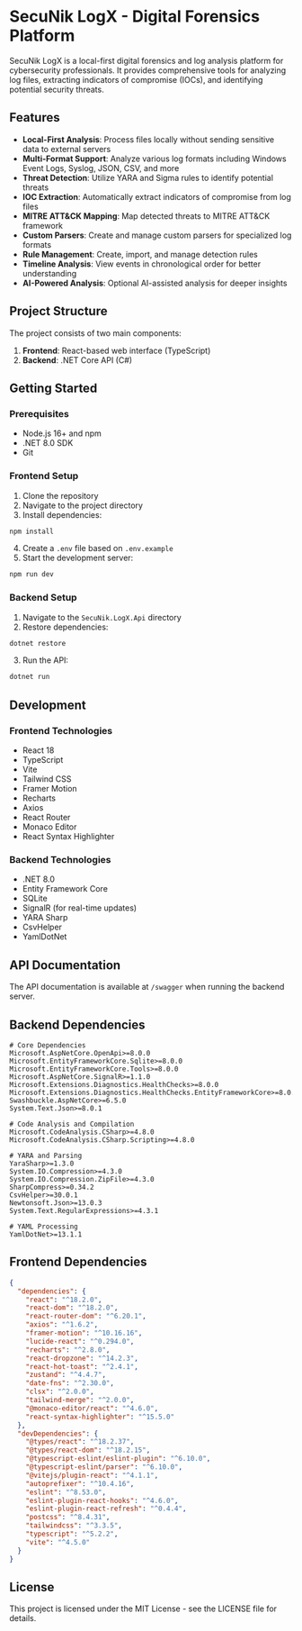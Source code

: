 # SecuNik LogX - Digital Forensics Platform

SecuNik LogX is a local-first digital forensics and log analysis platform for cybersecurity professionals. It provides comprehensive tools for analyzing log files, extracting indicators of compromise (IOCs), and identifying potential security threats.

## Features

- **Local-First Analysis**: Process files locally without sending sensitive data to external servers
- **Multi-Format Support**: Analyze various log formats including Windows Event Logs, Syslog, JSON, CSV, and more
- **Threat Detection**: Utilize YARA and Sigma rules to identify potential threats
- **IOC Extraction**: Automatically extract indicators of compromise from log files
- **MITRE ATT&CK Mapping**: Map detected threats to MITRE ATT&CK framework
- **Custom Parsers**: Create and manage custom parsers for specialized log formats
- **Rule Management**: Create, import, and manage detection rules
- **Timeline Analysis**: View events in chronological order for better understanding
- **AI-Powered Analysis**: Optional AI-assisted analysis for deeper insights

## Project Structure

The project consists of two main components:

1. **Frontend**: React-based web interface (TypeScript)
2. **Backend**: .NET Core API (C#)

## Getting Started

### Prerequisites

- Node.js 16+ and npm
- .NET 8.0 SDK
- Git

### Frontend Setup

1. Clone the repository
2. Navigate to the project directory
3. Install dependencies:

```bash
npm install
```

4. Create a `.env` file based on `.env.example`
5. Start the development server:

```bash
npm run dev
```

### Backend Setup

1. Navigate to the `SecuNik.LogX.Api` directory
2. Restore dependencies:

```bash
dotnet restore
```

3. Run the API:

```bash
dotnet run
```

## Development

### Frontend Technologies

- React 18
- TypeScript
- Vite
- Tailwind CSS
- Framer Motion
- Recharts
- Axios
- React Router
- Monaco Editor
- React Syntax Highlighter

### Backend Technologies

- .NET 8.0
- Entity Framework Core
- SQLite
- SignalR (for real-time updates)
- YARA Sharp
- CsvHelper
- YamlDotNet

## API Documentation

The API documentation is available at `/swagger` when running the backend server.

## Backend Dependencies

```
# Core Dependencies
Microsoft.AspNetCore.OpenApi>=8.0.0
Microsoft.EntityFrameworkCore.Sqlite>=8.0.0
Microsoft.EntityFrameworkCore.Tools>=8.0.0
Microsoft.AspNetCore.SignalR>=1.1.0
Microsoft.Extensions.Diagnostics.HealthChecks>=8.0.0
Microsoft.Extensions.Diagnostics.HealthChecks.EntityFrameworkCore>=8.0.0
Swashbuckle.AspNetCore>=6.5.0
System.Text.Json>=8.0.1

# Code Analysis and Compilation
Microsoft.CodeAnalysis.CSharp>=4.8.0
Microsoft.CodeAnalysis.CSharp.Scripting>=4.8.0

# YARA and Parsing
YaraSharp>=1.3.0
System.IO.Compression>=4.3.0
System.IO.Compression.ZipFile>=4.3.0
SharpCompress>=0.34.2
CsvHelper>=30.0.1
Newtonsoft.Json>=13.0.3
System.Text.RegularExpressions>=4.3.1

# YAML Processing
YamlDotNet>=13.1.1
```

## Frontend Dependencies

```json
{
  "dependencies": {
    "react": "^18.2.0",
    "react-dom": "^18.2.0",
    "react-router-dom": "^6.20.1",
    "axios": "^1.6.2",
    "framer-motion": "^10.16.16",
    "lucide-react": "^0.294.0",
    "recharts": "^2.8.0",
    "react-dropzone": "^14.2.3",
    "react-hot-toast": "^2.4.1",
    "zustand": "^4.4.7",
    "date-fns": "^2.30.0",
    "clsx": "^2.0.0",
    "tailwind-merge": "^2.0.0",
    "@monaco-editor/react": "^4.6.0",
    "react-syntax-highlighter": "^15.5.0"
  },
  "devDependencies": {
    "@types/react": "^18.2.37",
    "@types/react-dom": "^18.2.15",
    "@typescript-eslint/eslint-plugin": "^6.10.0",
    "@typescript-eslint/parser": "^6.10.0",
    "@vitejs/plugin-react": "^4.1.1",
    "autoprefixer": "^10.4.16",
    "eslint": "^8.53.0",
    "eslint-plugin-react-hooks": "^4.6.0",
    "eslint-plugin-react-refresh": "^0.4.4",
    "postcss": "^8.4.31",
    "tailwindcss": "^3.3.5",
    "typescript": "^5.2.2",
    "vite": "^4.5.0"
  }
}
```

## License

This project is licensed under the MIT License - see the LICENSE file for details.